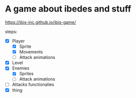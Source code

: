 # A game about ibedes and stuff

https://ibis-inc.github.io/ibis-game/ 

steps:
- [x] Player
	- [x] Sprite
	- [x] Movements
	- [ ] Attack animations
- [x] Level
- [x] Enemies
	- [x] Sprites
	- [ ] Attack animations
- [ ] Attacks functionalies
- [x] thing
